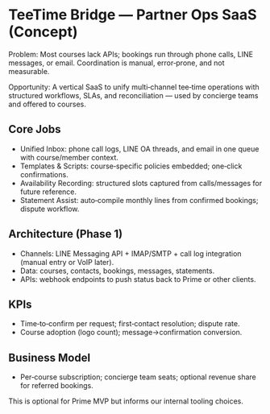 # TeeTime Bridge — Partner Ops SaaS (Concept)

Problem: Most courses lack APIs; bookings run through phone calls, LINE messages, or email. Coordination is manual, error‑prone, and not measurable.

Opportunity: A vertical SaaS to unify multi‑channel tee‑time operations with structured workflows, SLAs, and reconciliation — used by concierge teams and offered to courses.

## Core Jobs
- Unified Inbox: phone call logs, LINE OA threads, and email in one queue with course/member context.
- Templates & Scripts: course‑specific policies embedded; one‑click confirmations.
- Availability Recording: structured slots captured from calls/messages for future reference.
- Statement Assist: auto‑compile monthly lines from confirmed bookings; dispute workflow.

## Architecture (Phase 1)
- Channels: LINE Messaging API + IMAP/SMTP + call log integration (manual entry or VoIP later).
- Data: courses, contacts, bookings, messages, statements.
- APIs: webhook endpoints to push status back to Prime or other clients.

## KPIs
- Time‑to‑confirm per request; first‑contact resolution; dispute rate.
- Course adoption (logo count); message→confirmation conversion.

## Business Model
- Per‑course subscription; concierge team seats; optional revenue share for referred bookings.

This is optional for Prime MVP but informs our internal tooling choices.
